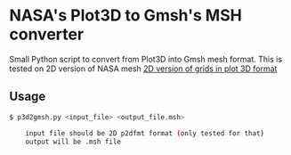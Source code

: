 # NASA's Plot3D to Gmsh's MSH converter

Small Python script to convert from Plot3D into Gmsh mesh format. 
This is tested on 2D version of NASA mesh [2D version of grids in plot 3D format](https://turbmodels.larc.nasa.gov/Airfoilwake_grids/nak_a_fine_unified_1121.p2dfmt.gz)

## Usage


```sh
$ p3d2gmsh.py <input_file> <output_file.msh>

    input file should be 2D p2dfmt format (only tested for that)
    output will be .msh file
```
